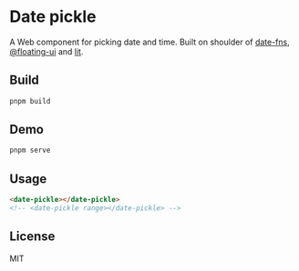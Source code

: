 # Date pickle

A Web component for picking date and time.
Built on shoulder of [date-fns](https://date-fns.org/), [@floating-ui](https://floating-ui.com/) and [lit](https://lit.dev/).

## Build

```sh
pnpm build
```

## Demo

```sh
pnpm serve
```

## Usage

```html
<date-pickle></date-pickle>
<!-- <date-pickle range></date-pickle> -->
```

## License

MIT
